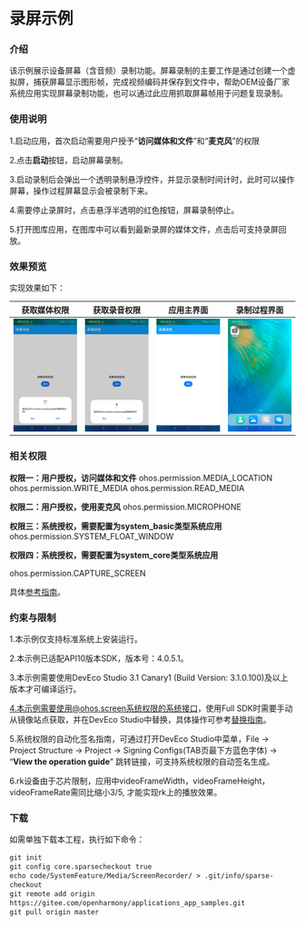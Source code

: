 # 录屏示例

### 介绍

 该示例展示设备屏幕（含音频）录制功能。屏幕录制的主要工作是通过创建一个虚拟屏，捕获屏幕显示图形帧，完成视频编码并保存到文件中，帮助OEM设备厂家系统应用实现屏幕录制功能，也可以通过此应用抓取屏幕帧用于问题复现录制。



### 使用说明

1.启动应用，首次启动需要用户授予“**访问媒体和文件**”和“**麦克风**”的权限

2.点击**启动**按钮，启动屏幕录制。

3.启动录制后会弹出一个透明录制悬浮控件，并显示录制时间计时，此时可以操作屏幕，操作过程屏幕显示会被录制下来。

4.需要停止录屏时，点击悬浮半透明的红色按钮，屏幕录制停止。

5.打开图库应用，在图库中可以看到最新录屏的媒体文件，点击后可支持录屏回放。



### 效果预览

实现效果如下：

|获取媒体权限|获取录音权限|应用主界面|录制过程界面|
|--------------------------------|--------------------------------|--------------------------------|--------------------------------|
|![image](screenshots/device/user_grant1.png)|![image](screenshots/device/user_grant2.png)|![image](screenshots/device/main.png)|![image](screenshots/device/recording.png)|



### 相关权限

**权限一：用户授权，访问媒体和文件**
ohos.permission.MEDIA_LOCATION
ohos.permission.WRITE_MEDIA
ohos.permission.READ_MEDIA

**权限二：用户授权，使用麦克风**
ohos.permission.MICROPHONE

**权限三：系统授权，需要配置为system_basic类型系统应用**
ohos.permission.SYSTEM_FLOAT_WINDOW

**权限四：系统授权，需要配置为system_core类型系统应用**

ohos.permission.CAPTURE_SCREEN

具体[参考指南](https://gitee.com/openharmony/docs/blob/master/zh-cn/application-dev/security/permission-list.md)。



### 约束与限制

1.本示例仅支持标准系统上安装运行。

2.本示例已适配API10版本SDK，版本号：4.0.5.1。

3.本示例需要使用DevEco Studio 3.1 Canary1 (Build Version: 3.1.0.100)及以上版本才可编译运行。

4.本示例需要使用@ohos.screen系统权限的系统接口，使用Full SDK时需要手动从镜像站点获取，并在DevEco Studio中替换，具体操作可参考[替换指南](https://gitee.com/openharmony/docs/blob/master/zh-cn/application-dev/quick-start/full-sdk-switch-guide.md)。

5.系统权限的自动化签名指南，可通过打开DevEco Studio中菜单，File -> Project Structure -> Project -> Signing Configs(TAB页最下方蓝色字体) -> “**View the operation guide**” 跳转链接，可支持系统权限的自动签名生成。

6.rk设备由于芯片限制，应用中videoFrameWidth，videoFrameHeight，videoFrameRate需同比缩小3/5, 才能实现rk上的播放效果。

### 下载

如需单独下载本工程，执行如下命令：
```
git init
git config core.sparsecheckout true
echo code/SystemFeature/Media/ScreenRecorder/ > .git/info/sparse-checkout
git remote add origin https://gitee.com/openharmony/applications_app_samples.git
git pull origin master

```